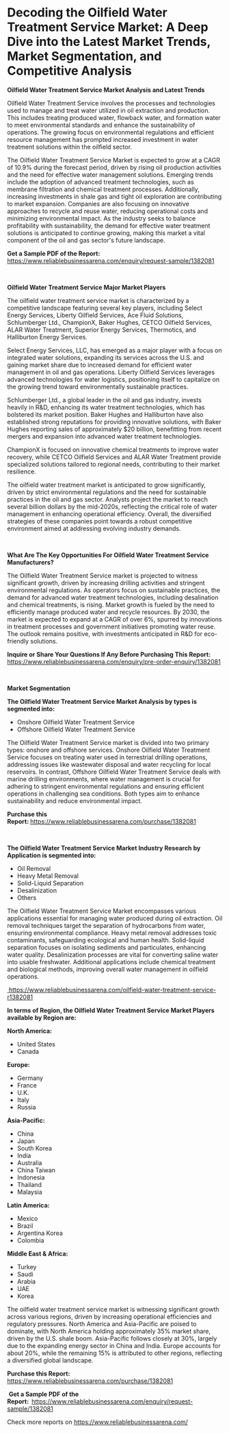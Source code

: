 <p><h1>Decoding the Oilfield Water Treatment Service Market: A Deep Dive into the Latest Market Trends, Market Segmentation, and Competitive Analysis</h1></p><p><strong>Oilfield Water Treatment Service Market Analysis and Latest Trends</strong></p>
<p><p>Oilfield Water Treatment Service involves the processes and technologies used to manage and treat water utilized in oil extraction and production. This includes treating produced water, flowback water, and formation water to meet environmental standards and enhance the sustainability of operations. The growing focus on environmental regulations and efficient resource management has prompted increased investment in water treatment solutions within the oilfield sector.</p><p>The Oilfield Water Treatment Service Market is expected to grow at a CAGR of 10.9% during the forecast period, driven by rising oil production activities and the need for effective water management solutions. Emerging trends include the adoption of advanced treatment technologies, such as membrane filtration and chemical treatment processes. Additionally, increasing investments in shale gas and tight oil exploration are contributing to market expansion. Companies are also focusing on innovative approaches to recycle and reuse water, reducing operational costs and minimizing environmental impact. As the industry seeks to balance profitability with sustainability, the demand for effective water treatment solutions is anticipated to continue growing, making this market a vital component of the oil and gas sector's future landscape.</p></p>
<p><strong>Get a Sample PDF of the Report:&nbsp;</strong> <a href="https://www.reliablebusinessarena.com/enquiry/request-sample/1382081?utm_campaign=2991&utm_medium=2&utm_source=Github&utm_content=ia&utm_term=11032025&utm_id=oilfield-water-treatment-service">https://www.reliablebusinessarena.com/enquiry/request-sample/1382081</a></p>
<p>&nbsp;</p>
<p><strong>Oilfield Water Treatment Service Major Market Players</strong></p>
<p><p>The oilfield water treatment service market is characterized by a competitive landscape featuring several key players, including Select Energy Services, Liberty Oilfield Services, Ace Fluid Solutions, Schlumberger Ltd., ChampionX, Baker Hughes, CETCO Oilfield Services, ALAR Water Treatment, Superior Energy Services, Thermotics, and Halliburton Energy Services. </p><p>Select Energy Services, LLC, has emerged as a major player with a focus on integrated water solutions, expanding its services across the U.S. and gaining market share due to increased demand for efficient water management in oil and gas operations. Liberty Oilfield Services leverages advanced technologies for water logistics, positioning itself to capitalize on the growing trend toward environmentally sustainable practices. </p><p>Schlumberger Ltd., a global leader in the oil and gas industry, invests heavily in R&D, enhancing its water treatment technologies, which has bolstered its market position. Baker Hughes and Halliburton have also established strong reputations for providing innovative solutions, with Baker Hughes reporting sales of approximately $20 billion, benefitting from recent mergers and expansion into advanced water treatment technologies. </p><p>ChampionX is focused on innovative chemical treatments to improve water recovery, while CETCO Oilfield Services and ALAR Water Treatment provide specialized solutions tailored to regional needs, contributing to their market resilience. </p><p>The oilfield water treatment market is anticipated to grow significantly, driven by strict environmental regulations and the need for sustainable practices in the oil and gas sector. Analysts project the market to reach several billion dollars by the mid-2020s, reflecting the critical role of water management in enhancing operational efficiency. Overall, the diversified strategies of these companies point towards a robust competitive environment aimed at addressing evolving industry demands.</p></p>
<p>&nbsp;</p>
<p><strong>What Are The Key Opportunities For Oilfield Water Treatment Service Manufacturers?</strong></p>
<p><p>The Oilfield Water Treatment Service market is projected to witness significant growth, driven by increasing drilling activities and stringent environmental regulations. As operators focus on sustainable practices, the demand for advanced water treatment technologies, including desalination and chemical treatments, is rising. Market growth is fueled by the need to efficiently manage produced water and recycle resources. By 2030, the market is expected to expand at a CAGR of over 6%, spurred by innovations in treatment processes and government initiatives promoting water reuse. The outlook remains positive, with investments anticipated in R&D for eco-friendly solutions.</p></p>
<p><strong>Inquire or Share Your Questions If Any Before Purchasing This Report:</strong> <a href="https://www.reliablebusinessarena.com/enquiry/pre-order-enquiry/1382081?utm_campaign=2991&utm_medium=2&utm_source=Github&utm_content=ia&utm_term=11032025&utm_id=oilfield-water-treatment-service">https://www.reliablebusinessarena.com/enquiry/pre-order-enquiry/1382081</a></p>
<p>&nbsp;</p>
<p><strong>Market Segmentation</strong></p>
<p><strong>The Oilfield Water Treatment Service Market Analysis by types is segmented into:</strong></p>
<p><ul><li>Onshore Oilfield Water Treatment Service</li><li>Offshore Oilfield Water Treatment Service</li></ul></p>
<p><p>The Oilfield Water Treatment Service market is divided into two primary types: onshore and offshore services. Onshore Oilfield Water Treatment Service focuses on treating water used in terrestrial drilling operations, addressing issues like wastewater disposal and water recycling for local reservoirs. In contrast, Offshore Oilfield Water Treatment Service deals with marine drilling environments, where water management is crucial for adhering to stringent environmental regulations and ensuring efficient operations in challenging sea conditions. Both types aim to enhance sustainability and reduce environmental impact.</p></p>
<p><strong>Purchase this Report:&nbsp;</strong><a href="https://www.reliablebusinessarena.com/purchase/1382081?utm_campaign=2991&utm_medium=2&utm_source=Github&utm_content=ia&utm_term=11032025&utm_id=oilfield-water-treatment-service">https://www.reliablebusinessarena.com/purchase/1382081</a></p>
<p>&nbsp;</p>
<p><strong>The Oilfield Water Treatment Service Market Industry Research by Application is segmented into:</strong></p>
<p><ul><li>Oil Removal</li><li>Heavy Metal Removal</li><li>Solid-Liquid Separation</li><li>Desalinization</li><li>Others</li></ul></p>
<p><p>The Oilfield Water Treatment Service Market encompasses various applications essential for managing water produced during oil extraction. Oil removal techniques target the separation of hydrocarbons from water, ensuring environmental compliance. Heavy metal removal addresses toxic contaminants, safeguarding ecological and human health. Solid-liquid separation focuses on isolating sediments and particulates, enhancing water quality. Desalinization processes are vital for converting saline water into usable freshwater. Additional applications include chemical treatment and biological methods, improving overall water management in oilfield operations.</p></p>
<p><a href="https://www.reliablebusinessarena.com/oilfield-water-treatment-service-r1382081?utm_campaign=2991&utm_medium=2&utm_source=Github&utm_content=ia&utm_term=11032025&utm_id=oilfield-water-treatment-service">&nbsp;https://www.reliablebusinessarena.com/oilfield-water-treatment-service-r1382081</a></p>
<p><strong>In terms of Region, the Oilfield Water Treatment Service Market Players available by Region are:</strong></p>
<p>
    <p> <strong> North America: </strong>
        <ul>
            <li>United States</li>
            <li>Canada</li>
        </ul>
        </p> 
    <p> <strong> Europe: </strong>
        <ul>
            <li>Germany</li>
            <li>France</li>
            <li>U.K.</li>
            <li>Italy</li>
            <li>Russia</li>
        </ul>
        </p> 
    <p> <strong> Asia-Pacific: </strong>
        <ul>
            <li>China</li>
            <li>Japan</li>
            <li>South Korea</li>
            <li>India</li>
            <li>Australia</li>
            <li>China Taiwan</li>
            <li>Indonesia</li>
            <li>Thailand</li>
            <li>Malaysia</li>
        </ul>
        </p> 
    <p> <strong> Latin America: </strong>
        <ul>
            <li>Mexico</li>
            <li>Brazil</li>
            <li>Argentina Korea</li>
            <li>Colombia</li>
        </ul>
        </p> 
    <p> <strong> Middle East & Africa: </strong>
        <ul>
            <li>Turkey</li>
            <li>Saudi</li>
            <li>Arabia</li>
            <li>UAE</li>
            <li>Korea</li>
        </ul>
    </p>
    </p>
<p><p>The oilfield water treatment service market is witnessing significant growth across various regions, driven by increasing operational efficiencies and regulatory pressures. North America and Asia-Pacific are poised to dominate, with North America holding approximately 35% market share, driven by the U.S. shale boom. Asia-Pacific follows closely at 30%, largely due to the expanding energy sector in China and India. Europe accounts for about 20%, while the remaining 15% is attributed to other regions, reflecting a diversified global landscape.</p></p>
<p><strong>Purchase this Report: </strong><a href="https://www.reliablebusinessarena.com/purchase/1382081?utm_campaign=2991&utm_medium=2&utm_source=Github&utm_content=ia&utm_term=11032025&utm_id=oilfield-water-treatment-service">https://www.reliablebusinessarena.com/purchase/1382081</a></p>
<p>&nbsp;<strong>Get a Sample PDF of the Report:&nbsp;&nbsp;</strong><a href="https://www.reliablebusinessarena.com/enquiry/request-sample/1382081?utm_campaign=2991&utm_medium=2&utm_source=Github&utm_content=ia&utm_term=11032025&utm_id=oilfield-water-treatment-service">https://www.reliablebusinessarena.com/enquiry/request-sample/1382081</a></p>
<p><strong></strong></p>
<p>Check more reports on <a href="https://www.reliablebusinessarena.com/?utm_campaign=2991&utm_medium=2&utm_source=Github&utm_content=ia&utm_term=11032025&utm_id=oilfield-water-treatment-service">https://www.reliablebusinessarena.com/</a></p>